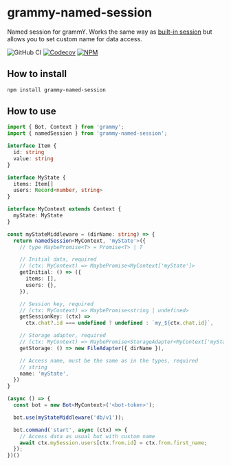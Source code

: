 # grammy-named-session

Named session for grammY. Works the same way as [built-in session](https://grammy.dev/plugins/session.html) but allows you to set custom name for data access.

![GitHub CI](https://img.shields.io/github/actions/workflow/status/vlad-yakovlev/grammy-named-session/ci.yml?branch=main&label=github-ci)
[![Codecov](https://img.shields.io/codecov/c/github/vlad-yakovlev/grammy-named-session/main)](https://codecov.io/gh/vlad-yakovlev/grammy-named-session)
[![NPM](https://img.shields.io/npm/v/grammy-named-session)](https://www.npmjs.org/package/grammy-named-session)

## How to install

```sh
npm install grammy-named-session
```

## How to use

```ts
import { Bot, Context } from 'grammy';
import { namedSession } from 'grammy-named-session';

interface Item {
  id: string
  value: string
}

interface MyState {
  items: Item[]
  users: Record<number, string>
}

interface MyContext extends Context {
  myState: MyState
}

const myStateMiddleware = (dirName: string) => {
  return namedSession<MyContext, 'myState'>({
    // type MaybePromise<T> = Promise<T> | T

    // Initial data, required
    // (ctx: MyContext) => MaybePromise<MyContext['myState']>
    getInitial: () => ({
      items: [],
      users: {},
    }),

    // Session key, required
    // (ctx: MyContext) => MaybePromise<string | undefined>
    getSessionKey: (ctx) =>
      ctx.chat?.id === undefined ? undefined : `my_${ctx.chat.id}`,

    // Storage adapter, required
    // (ctx: MyContext) => MaybePromise<StorageAdapter<MyContext['myState']>>
    getStorage: () => new FileAdapter({ dirName }),

    // Access name, must be the same as in the types, required
    // string
    name: 'myState',
  })
}

(async () => {
  const bot = new Bot<MyContext>('<bot-token>');

  bot.use(myStateMiddleware('db/v1'));

  bot.command('start', async (ctx) => {
    // Access data as usual but with custom name
    await ctx.mySession.users[ctx.from.id] = ctx.from.first_name;
  });
})()
```
